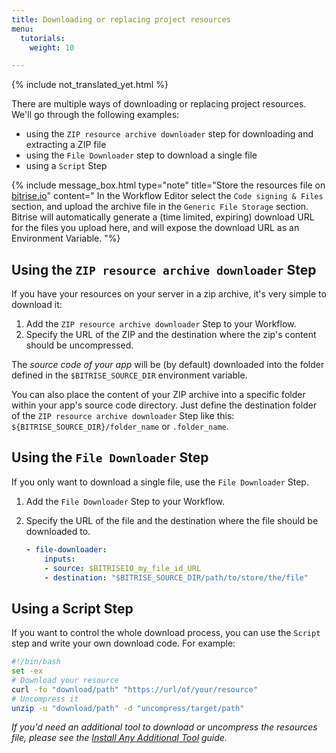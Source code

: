 ```yaml
---
title: Downloading or replacing project resources
menu:
  tutorials:
    weight: 10

---
```

{% include not_translated_yet.html %}

There are multiple ways of downloading or replacing project resources. We'll go through the following examples:

* using the `ZIP resource archive downloader` step for downloading and extracting a ZIP file
* using the `File Downloader` step to download a single file
* using a `Script` Step

{% include message_box.html type="note" title="Store the resources file on [bitrise.io](https://www.bitrise.io)" content=" In the Workflow Editor select the `Code signing & Files` section, and upload the archive file in the `Generic File Storage` section. Bitrise will automatically generate a (time limited, expiring) download URL for the files you upload here, and will expose the download URL as an Environment Variable. "%}

## Using the `ZIP resource archive downloader` Step

If you have your resources on your server in a zip archive, it's very simple to download it:

1. Add the `ZIP resource archive downloader` Step to your Workflow.
2. Specify the URL of the ZIP and the destination where the zip's content should be uncompressed.

The _source code of your app_ will be (by default) downloaded into the folder
defined in the `$BITRISE_SOURCE_DIR` environment variable.

You can also place the content of your ZIP archive into a specific folder within your app's source code directory. Just define the destination folder of the  `ZIP resource archive downloader` Step like this: `${BITRISE_SOURCE_DIR}/folder_name` or `.folder_name`.

## Using the `File Downloader` Step

If you only want to download a single file, use the `File Downloader` Step. 

1. Add the `File Downloader` Step to your Workflow.
2. Specify the URL of the file and the destination where the file should be downloaded to.

    ```yaml
    - file-downloader:
        inputs:
        - source: $BITRISEIO_my_file_id_URL
        - destination: "$BITRISE_SOURCE_DIR/path/to/store/the/file"
    ```

## Using a Script Step

If you want to control the whole download process, you can use the `Script` step and write your own download code. For example:

```bash
#!/bin/bash
set -ex
# Download your resource
curl -fo "download/path" "https://url/of/your/resource"
# Uncompress it
unzip -u "download/path" -d "uncompress/target/path"
```

_If you'd need an additional tool to download or uncompress the resources file, please see the_ [_Install Any Additional Tool_](/tips-and-tricks/install-additional-tools/) _guide._